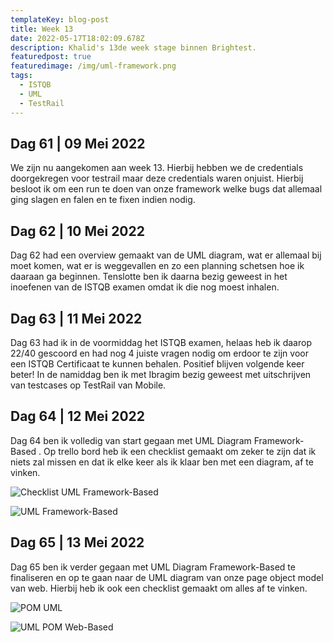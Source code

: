 ```yaml
---
templateKey: blog-post
title: Week 13
date: 2022-05-17T18:02:09.678Z
description: Khalid's 13de week stage binnen Brightest.
featuredpost: true
featuredimage: /img/uml-framework.png
tags:
  - ISTQB
  - UML
  - TestRail
---
```

## Dag 61 | 09 Mei 2022

We zijn nu aangekomen aan week 13. Hierbij hebben we de credentials doorgekregen voor testrail maar deze credentials waren onjuist. Hierbij besloot ik om een run te doen van onze framework welke bugs dat allemaal ging slagen en falen en te fixen indien nodig.

## Dag 62 | 10 Mei 2022

Dag 62 had een overview gemaakt van de UML diagram, wat er allemaal bij moet komen, wat er is weggevallen en zo een planning schetsen hoe ik daaraan ga beginnen. Tenslotte ben ik daarna bezig geweest in het inoefenen van de ISTQB examen omdat ik die nog moest inhalen.

## Dag 63 | 11 Mei 2022

Dag 63 had ik in de voormiddag het ISTQB examen, helaas heb ik daarop 22/40 gescoord en had nog 4 juiste vragen nodig om erdoor te zijn voor een ISTQB Certificaat te kunnen behalen. Positief blijven volgende keer beter! In de namiddag ben ik met Ibragim bezig geweest met uitschrijven van testcases op TestRail van Mobile.

## Dag 64 | 12 Mei 2022

Dag 64 ben ik volledig van start gegaan met UML Diagram Framework-Based . Op trello bord heb ik een checklist gemaakt om zeker te zijn dat ik niets zal missen en dat ik elke keer als ik klaar ben met een diagram, af te vinken.

![Checklist UML Framework-Based](/img/afbeelding1.png "Checklist UML Framework-Based")



![UML Framework-Based](/img/uml-framework-based-extension.png "UML Framework-Based")

## Dag 65 | 13 Mei 2022

Dag 65 ben ik verder gegaan met UML Diagram Framework-Based te finaliseren en op te gaan naar de UML diagram van onze page object model van web. Hierbij heb ik ook een checklist gemaakt om alles af te vinken.

![POM UML](/img/uml-pom.png "POM UML")



![UML POM Web-Based](/img/uml-pom-web-based.png "UML POM Web-Based")